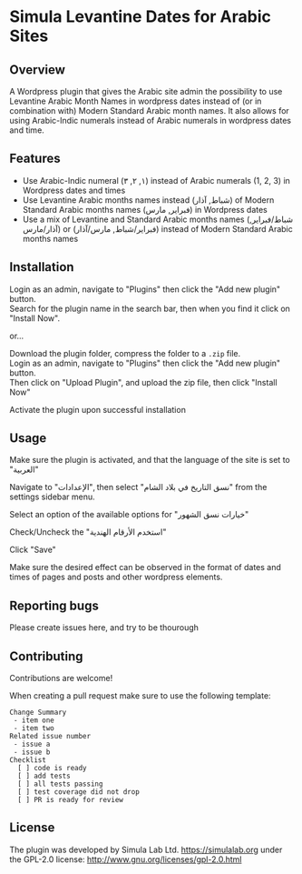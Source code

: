 # Simula Levantine Dates for Arabic Sites

## Overview

A Wordpress plugin that gives the Arabic site admin the possibility to use Levantine Arabic Month Names in wordpress dates instead of (or in combination with) Modern Standard Arabic month names. It also allows for using Arabic-Indic numerals instead of Arabic numerals in wordpress dates and time.

## Features

- Use Arabic-Indic numeral (١, ٢, ٣) instead of Arabic numerals (1, 2, 3) in Wordpress dates and times
- Use Levantine Arabic months names instead (شباط, آذار) of Modern Standard Arabic months names (فبراير, مارس) in Wordpress dates
- Use a mix of Levantine and Standard Arabic months names (شباط/فبراير, آذار/مارس) or (فبراير/شباط, مارس/آذار) instead of Modern Standard Arabic months names

## Installation

Login as an admin, navigate to "Plugins" then click the "Add new plugin" button.\
Search for the plugin name in the search bar, then when you find it click on "Install Now". 

or...

Download the plugin folder, compress the folder to a `.zip` file.\
Login as an admin, navigate to "Plugins" then click the "Add new plugin" button.\
Then click on "Upload Plugin", and upload the zip file, then click "Install Now"


Activate the plugin upon successful installation


## Usage

Make sure the plugin is activated, and that the language of the site is set to "العربية"

Navigate to "الإعدادات", then select "نسق التاريخ في بلاد الشام" from the settings sidebar menu.

Select an option of the available options for "خيارات نسق الشهور"

Check/Uncheck the "استخدم الأرقام الهندية"

Click "Save"

Make sure the desired effect can be observed in the format of dates and times of pages and posts and other wordpress elements.

## Reporting bugs

Please create issues here, and try to be thourough

## Contributing
Contributions are welcome!

When creating a pull request make sure to use the following template:

```
Change Summary
 - item one
 - item two
Related issue number
 - issue a
 - issue b
Checklist
  [ ] code is ready
  [ ] add tests
  [ ] all tests passing
  [ ] test coverage did not drop
  [ ] PR is ready for review
```

## License
The plugin was developed by Simula Lab Ltd. https://simulalab.org under the GPL-2.0 license: http://www.gnu.org/licenses/gpl-2.0.html